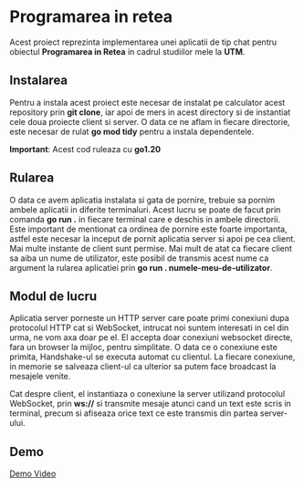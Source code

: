 # Programarea in retea

Acest proiect reprezinta implementarea unei aplicatii de tip chat pentru obiectul **Programarea in Retea** in cadrul studiilor mele la **UTM**.

## Instalarea

Pentru a instala acest proiect este necesar de instalat pe calculator acest repository prin **git clone**, iar apoi de mers in acest directory si de instantiat
cele doua proiecte client si server. O data ce ne aflam in fiecare directorie, este necesar de rulat **go mod tidy** pentru a instala dependentele.

**Important**: Acest cod ruleaza cu **go1.20**

## Rularea

O data ce avem aplicatia instalata si gata de pornire, trebuie sa pornim ambele aplicatii in diferite terminaluri. Acest lucru se poate de facut prin comanda **go run .** in fiecare terminal care e deschis in ambele directorii.
Este important de mentionat ca ordinea de pornire este foarte importanta, astfel este necesar la inceput de pornit aplicatia server si apoi pe cea client. Mai multe instante de client sunt permise. Mai mult de atat ca fiecare
client sa aiba un nume de utilizator, este posibil de transmis acest nume ca argument la rularea aplicatiei prin **go run . numele-meu-de-utilizator**.

## Modul de lucru

Aplicatia server porneste un HTTP server care poate primi conexiuni dupa protocolul HTTP cat si WebSocket, intrucat noi suntem interesati in cel din urma, ne vom axa doar pe el. El accepta doar conexiuni websocket directe, fara un browser la mijloc,
pentru simplitate. O data ce o conexiune este primita, Handshake-ul se executa automat cu clientul. La fiecare conexiune, in memorie se salveaza client-ul ca ulterior sa putem face broadcast la mesajele venite.

Cat despre client, el instantiaza o conexiune la server utilizand protocolul WebSocket, prin **ws://** si transmite mesaje atunci cand un text este scris in terminal, precum si afiseaza orice text ce este transmis din partea server-ului.

## Demo

[Demo Video](./demo.mov)
